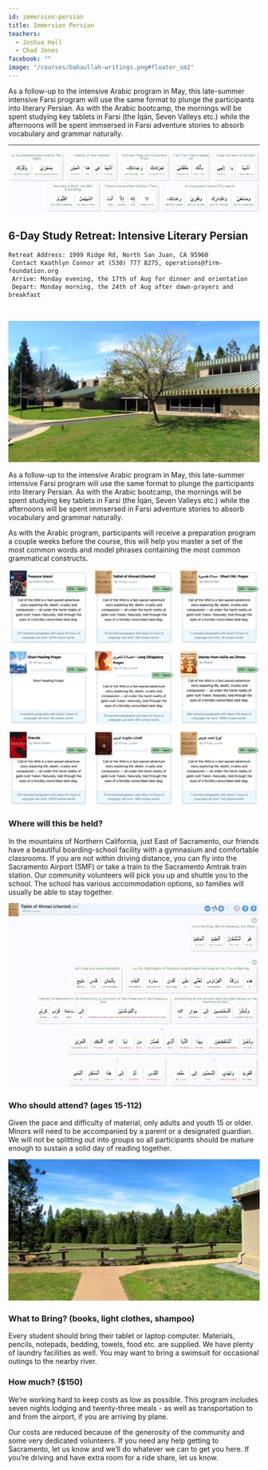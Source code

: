 ```yaml
---
id: immersion-persian
title: Immersion Persian
teachers:
  - Joshua Hall
  - Chad Jones
facebook: ""
image: "/courses/bahaullah-writings.png#floater_sm2"
---
```


As a follow-up to the intensive Arabic program in May, this late-summer intensive Farsi program will use the same format to plunge the participants into literary Persian. As with the Arabic bootcamp, the mornings will be spent studying key tablets in Farsi (the Íqán, Seven Valleys etc.) while the afternoons will be spent immsersed in Farsi adventure stories to absorb vocabulary and grammar naturally.

---


![intensive persian immersion program](/courses/sop-sshot.png#full)

## 6-Day Study Retreat: Intensive Literary Persian

```
Retreat Address: 1999 Ridge Rd, North San Juan, CA 95960
 Contact Kaathlyn Connor at (530) 777 8275, operations@firm-foundation.org
 Arrive: Monday evening, the 17th of Aug for dinner and orientation
 Depart: Monday morning, the 24th of Aug after dawn-prayers and breakfast
```

<br>

![school front](/courses/school-front2.jpg#floater2)

As a follow-up to the intensive Arabic program in May, this late-summer intensive Farsi program will use the same format to plunge the participants into literary Persian. As with the Arabic bootcamp, the mornings will be spent studying key tablets in Farsi (the Íqán, Seven Valleys etc.) while the afternoons will be spent immsersed in Farsi adventure stories to absorb vocabulary and grammar naturally.

As with the Arabic program, participants will receive a preparation program a couple weeks before the course, this will help you master a set of the most common words and model phrases containing the most common grammatical constructs.

![library of persian books](/courses/library-sshot.png#floater)
### Where will this be held?

In the mountains of Northern California, just East of Sacramento, our friends have a beautiful boarding-school facility with a gymnasium and comfortable classrooms. If you are not within driving distance, you can fly into the Sacramento Airport (SMF) or take a train to the Sacramento Amtrak train station. Our community volunteers will pick you up and shuttle you to the school. The school has various accommodation options, so families will usually be able to stay together.


![software with tablet of ahmad](/courses/ahmad-sshot.png#floater2)
### Who should attend? (ages 15-112)

Given the pace and difficulty of material, only adults and youth 15 or older. Minors will need to be accompanied by a parent or a designated guardian. We will not be splitting out into groups so all participants should be mature enough to sustain a solid day of reading together.




![school field](/courses/school-field.jpg#floater)
### What to Bring? (books, light clothes, shampoo)

Every student should bring their tablet or laptop computer. Materials, pencils, notepads, bedding, towels, food etc. are supplied. We have plenty of laundry facilities as well. You may want to bring a swimsuit for occasional outings to the nearby river.

### How much? ($150)

We’re working hard to keep costs as low as possible. This program includes seven nights lodging and twenty-three meals - as well as transportation to and from the airport, if you are arriving by plane.

Our costs are reduced because of the generosity of the community and some very dedicated volunteers. If you need any help getting to Sacramento, let us know and we’ll do whatever we can to get you here. If you’re driving and have extra room for a ride share, let us know.

<br><br><br><br>
